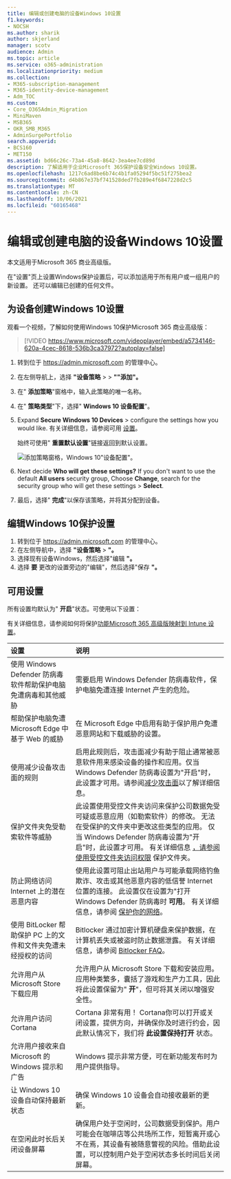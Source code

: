 ```yaml
---
title: 编辑或创建电脑的设备Windows 10设置
f1.keywords:
- NOCSH
ms.author: sharik
author: skjerland
manager: scotv
audience: Admin
ms.topic: article
ms.service: o365-administration
ms.localizationpriority: medium
ms.collection:
- M365-subscription-management
- M365-identity-device-management
- Adm_TOC
ms.custom:
- Core_O365Admin_Migration
- MiniMaven
- MSB365
- OKR_SMB_M365
- AdminSurgePortfolio
search.appverid:
- BCS160
- MET150
ms.assetid: bd66c26c-73a4-45a8-8642-3ea4ee7cd89d
description: 了解适用于企业Microsoft 365保护设备安全Windows 10设置。
ms.openlocfilehash: 1217c6ad8be6b74c4b1fa05294f5bc51f275bea2
ms.sourcegitcommit: d4b867e37bf741528ded7fb289e4f6847228d2c5
ms.translationtype: MT
ms.contentlocale: zh-CN
ms.lasthandoff: 10/06/2021
ms.locfileid: "60165468"
---
```

# <a name="edit-or-create-device-protection-settings-for-windows-10-pcs"></a>编辑或创建电脑的设备Windows 10设置

本文适用于Microsoft 365 商业高级版。

在"设置"页上设置Windows保护设置后，可以添加适用于所有用户或一组用户的新设置。 还可以编辑已创建的任何文件。

## <a name="create-protection-settings-for-windows-10-devices"></a>为设备创建Windows 10设置

观看一个视频，了解如何使用Windows 10保护Microsoft 365 商业高级版：
  
> [!VIDEO https://www.microsoft.com/videoplayer/embed/a5734146-620a-4cec-8618-536b3ca37972?autoplay=false]
  
1. 转到位于 <a href="https://go.microsoft.com/fwlink/p/?linkid=837890" target="_blank">https://admin.microsoft.com</a> 的管理中心。 
2. 在左侧导航上，选择 **"设备策略** \>  \> **""添加"。**
3. 在" **添加策略**"窗格中，输入此策略的唯一名称。 
4. 在" **策略类型**"下，选择" **Windows 10 设备配置**"。
5. Expand **Secure Windows 10 Devices** \> configure the settings how you would like. 有关详细信息，请参阅可用 [设置](#available-settings)。 
    
    始终可使用" **重置默认设置**"链接返回到默认设置。 
    
    ![添加策略窗格，Windows 10"设备配置"。](../../media/fa9e2dc2-7eae-4c96-af34-765a1f641ecf.png)
  
6. Next decide **Who will get these settings?** If you don't want to use the default **All users** security group, Choose **Change**, search for the security group who will get these settings \> **Select**.
7. 最后，选择" **完成**"以保存该策略，并将其分配到设备。 

## <a name="edit-windows-10-protection-settings"></a>编辑Windows 10保护设置
 
1. 转到位于 <a href="https://go.microsoft.com/fwlink/p/?linkid=837890" target="_blank">https://admin.microsoft.com</a> 的管理中心。     
2. 在左侧导航中，选择 **"设备策略** \> **"。**
1. 选择现有设备Windows，然后选择"编辑 **"。**
1. 选择 **要** 更改的设置旁边的"编辑"，然后选择"保存 **"。**

## <a name="available-settings"></a>可用设置

所有设置均默认为" **开启**"状态。可使用以下设置：
  
有关详细信息，请参阅如何将保护[功能Microsoft 365 高级版映射到 Intune 设置](map-protection-features-to-intune-settings.md)。 


|设置  <br/> |说明  <br/> |
|:-----|:-----|
|使用 Windows Defender 防病毒软件帮助保护电脑免遭病毒和其他威胁  <br/> |需要启用 Windows Defender 防病毒软件，保护电脑免遭连接 Internet 产生的危险。  <br/> |
|帮助保护电脑免遭 Microsoft Edge 中基于 Web 的威胁  <br/> |在 Microsoft Edge 中启用有助于保护用户免遭恶意网站和下载威胁的设置。  <br/> |
|使用减少设备攻击面的规则  <br/> |启用此规则后，攻击面减少有助于阻止通常被恶意软件用来感染设备的操作和应用。仅当 Windows Defender 防病毒设置为"开启"时，此设置才可用。请参阅[减少攻击面](/windows/security/threat-protection/microsoft-defender-atp/exploit-protection)以了解详细信息。  <br/> |
|保护文件夹免受勒索软件等威胁  <br/> |此设置使用受控文件夹访问来保护公司数据免受可疑或恶意应用（如勒索软件）的修改。 无法在受保护的文件夹中更改这些类型的应用。 仅当 Windows Defender 防病毒设置为"开启"时，此设置才可用。 有关详细信息 [，请参阅使用受控文件夹访问权限](/mem/configmgr/protect/deploy-use/create-deploy-exploit-guard-policy#bkmk_CFA) 保护文件夹。  <br/> |
|防止网络访问 Internet 上的潜在恶意内容  <br/> |使用此设置可阻止出站用户与可能承载网络钓鱼欺诈、攻击或其他恶意内容的低信誉 Internet 位置的连接。 此设置仅在设置为"打开Windows Defender 防病毒时 **可用**。 有关详细信息，请参阅 [保护你的网络](/windows/security/threat-protection/windows-defender-antivirus/configure-real-time-protection-windows-defender-antivirus)。  <br/> |
|使用 BitLocker 帮助保护 PC 上的文件和文件夹免遭未经授权的访问  <br/> |Bitlocker 通过加密计算机硬盘来保护数据，在计算机丢失或被盗时防止数据泄露。 有关详细信息，请参阅 [Bitlocker FAQ](/windows/security/information-protection/bitlocker/bitlocker-frequently-asked-questions)。  <br/> |
|允许用户从 Microsoft Store 下载应用  <br/> |允许用户从 Microsoft Store 下载和安装应用。应用种类繁多，囊括了游戏和生产力工具，因此将此设置保留为" **开**"，但可将其关闭以增强安全性。  <br/> |
|允许用户访问 Cortana  <br/> |Cortana 非常有用！ Cortana你可以打开或关闭设置，提供方向，并确保你及时进行约会，因此默认情况下，我们将 **此设置保持打开** 状态。  <br/> |
|允许用户接收来自 Microsoft 的 Windows 提示和广告  <br/> |Windows 提示非常方便，可在新功能发布时为用户提供指导。  <br/> |
|让 Windows 10 设备自动保持最新状态  <br/> |确保 Windows 10 设备会自动接收最新的更新。  <br/> |
|在空闲此时长后关闭设备屏幕  <br/> |确保用户处于空闲时，公司数据受到保护。用户可能会在咖啡店等公共场所工作，短暂离开或心不在焉，其设备有被随意瞥视的风险。借助此设置，可以控制用户处于空闲状态多长时间后关闭屏幕。  <br/> |